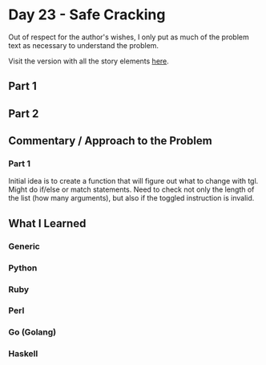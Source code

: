 # Day 23 - Safe Cracking

Out of respect for the author's wishes, I only put as much of the problem text as necessary to understand the problem.

Visit the version with all the story elements [here](https://adventofcode.com/2016/day/23).

## Part 1

## Part 2

## Commentary / Approach to the Problem
### Part 1
Initial idea is to create a function that will figure out what to change with tgl. Might do if/else or match statements.
Need to check not only the length of the list (how many arguments), but also if the toggled instruction is invalid.
## What I Learned

### Generic

### Python

### Ruby

### Perl

### Go (Golang)

### Haskell
